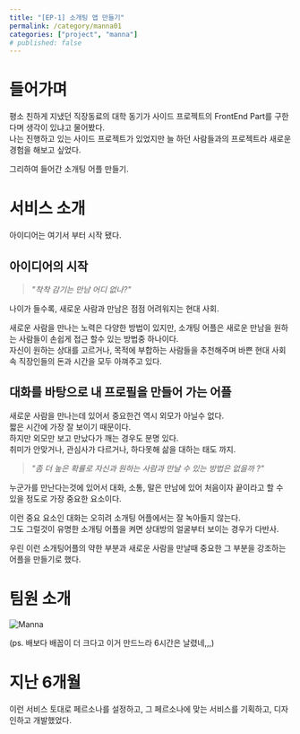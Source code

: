 ```yaml
---
title: "[EP-1] 소개팅 앱 만들기"
permalink: /category/manna01
categories: ["project", "manna"]
# published: false
---
```


# 들어가며

평소 친하게 지냈던 직장동료의 대학 동기가 사이드 프로젝트의 FrontEnd Part를 구한다며 생각이 있냐고 물어봤다.  
나는 진행하고 있는 사이드 프로젝트가 있었지만 늘 하던 사람들과의 프로젝트라 새로운 경험을 해보고 싶었다.

그리하여 들어간 소개팅 어플 만들기.

# 서비스 소개

아이디어는 여기서 부터 시작 됐다.

## 아이디어의 시작

> _"착착 감기는 만남 어디 없나?"_

나이가 들수록, 새로운 사람과 만남은 점점 어려워지는 현대 사회.

새로운 사람을 만나는 노력은 다양한 방법이 있지만, 소개팅 어플은 새로운 만남을 원하는 사람들이 손쉽게 접근 할수 있는 방법중 하나이다.  
자신이 원하는 상대를 고르거나, 목적에 부합하는 사람들을 추천해주며 바쁜 현대 사회속 직장인들의 돈과 시간을 모두 아껴주고 있다.

## 대화를 바탕으로 내 프로필을 만들어 가는 어플

새로운 사람을 만나는데 있어서 중요한건 역시 외모가 아닐수 없다.  
짧은 시간에 가장 잘 보이기 때문이다.  
하지만 외모만 보고 만났다가 깨는 경우도 분명 있다.  
취미가 안맞거나, 관심사가 다르거나, 하다못해 삶을 대하는 태도 까지.

> _"좀 더 높은 확률로 자신과 원하는 사람과 만날 수 있는 방법은 없을까 ?"_

누군가를 만난다는것에 있어서 대화, 소통, 말은 만남에 있어 처음이자 끝이라고 할 수 있을 정도로 가장 중요한 요소이다.

이런 중요 요소인 대화는 오히려 소개팅 어플에서는 잘 녹아들지 않는다.  
그도 그럴것이 유명한 소개팅 어플을 켜면 상대방의 얼굴부터 보이는 경우가 다반사.

우린 이런 소개팅어플의 약한 부분과 새로운 사람을 만날때 중요한 그 부분을 강조하는 어플을 만들기로 했다.

# 팀원 소개

![Manna](https://github.com/bintz76/MealsToGo/assets/103884098/ac9878e5-15b3-4ee8-9370-b095b02f6f09)

(ps. 배보다 배꼽이 더 크다고 이거 만드느라 6시간은 날렸네,,,)

# 지난 6개월

이런 서비스 토대로 페르소나를 설정하고, 그 페르소나에 맞는 서비스를 기획하고, 디자인하고 개발했었다.
